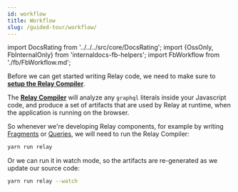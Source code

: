 ```yaml
---
id: workflow
title: Workflow
slug: /guided-tour/workflow/
---
```


import DocsRating from '../../../src/core/DocsRating';
import {OssOnly, FbInternalOnly} from 'internaldocs-fb-helpers';
import FbWorkflow from './fb/FbWorkflow.md';

<FbInternalOnly>
  <FbWorkflow />
</FbInternalOnly>

<OssOnly>

Before we can get started writing Relay code, we need to make sure to **[setup the Relay Compiler](../../getting-started/installation-and-setup/#set-up-relay-compiler)**.

The **[Relay Compiler](../../guides/compiler/)** will analyze any `graphql` literals inside your Javascript code, and produce a set of artifacts that are used by Relay at runtime, when the application is running on the browser.

So whenever we're developing Relay components, for example by writing [Fragments](../rendering/fragments/) or [Queries](../rendering/queries/), we will need to run the Relay Compiler:

```sh
yarn run relay
```

Or we can run it in watch mode, so the artifacts are re-generated as we update our source code:

```sh
yarn run relay --watch
```

</OssOnly>

<DocsRating />
